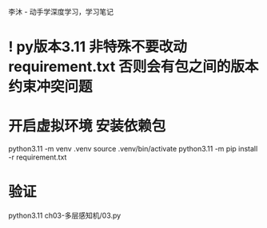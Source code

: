 李沐 - 动手学深度学习，学习笔记
# ! py版本3.11 非特殊不要改动requirement.txt 否则会有包之间的版本约束冲突问题

# 开启虚拟环境 安装依赖包
python3.11 -m venv .venv
source .venv/bin/activate
python3.11 -m pip install -r requirement.txt

# 验证
python3.11 ch03-多层感知机/03.py